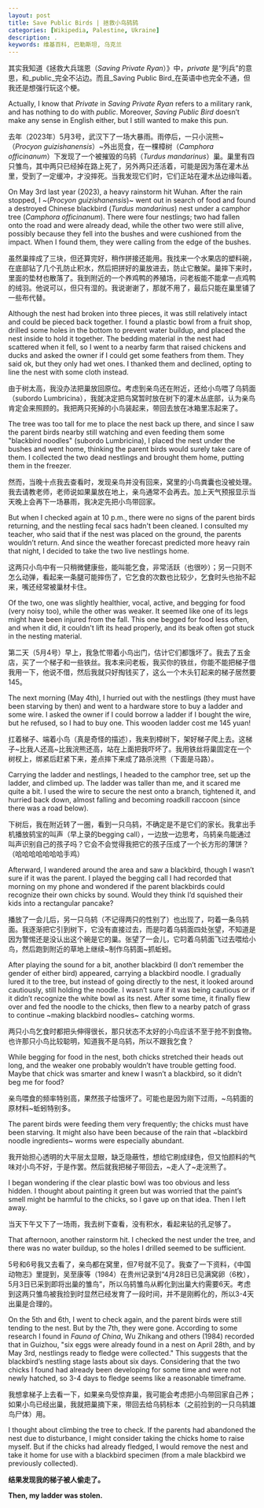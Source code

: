 ```yaml
---
layout: post
title: Save Public Birds | 拯救小鸟鸫鸫
categories: [Wikipedia, Palestine, Ukraine]
description: .
keywords: 维基百科, 巴勒斯坦, 乌克兰
---
```


其实我知道《拯救大兵瑞恩（_Saving Private Ryan_）》中，_private_ 是“列兵”的意思，和_public_完全不沾边。而且_Saving Public Bird_在英语中也完全不通，但我还是想强行玩这个梗。

Actually, I know that _Private_ in _Saving Private Ryan_ refers to a military rank, and has nothing to do with _public_. Moreover, _Saving Public Bird_ doesn’t make any sense in English either, but I still wanted to make this pun.

去年（2023年）5月3号，武汉下了一场大暴雨。雨停后，一只小浣熊~（_Procyon guizishanensis_）~外出觅食，在一棵樟树（_Camphora officinanum_）下发现了一个被摧毁的乌鸫（_Turdus mandarinus_）巢。巢里有四只雏鸟，其中两只已经掉在路上死了，另外两只还活着，可能是因为落在灌木丛里，受到了一定缓冲，才没摔死。当我发现它们时，它们正站在灌木丛边缘叫着。

On May 3rd last year (2023), a heavy rainstorm hit Wuhan. After the rain stopped, I ~(_Procyon guizishanensis_)~ went out in search of food and found a destroyed Chinese blackbird (_Turdus mandarinus_) nest under a camphor tree (_Camphora officinanum_). There were four nestlings; two had fallen onto the road and were already dead, while the other two were still alive, possibly because they fell into the bushes and were cushioned from the impact. When I found them, they were calling from the edge of the bushes.

虽然巢摔成了三块，但还算完好，稍作拼接还能用。我找来一个水果店的塑料碗，在底部钻了几个孔防止积水，然后把拼好的巢放进去，防止它散架。巢摔下来时，里面的垫材也散落了。我到附近的一个养鸡鸭的养殖场，问老板能不能拿一点鸡鸭的绒羽。他说可以，但只有湿的。我说谢谢了，那就不用了，最后只能在巢里铺了一些布代替。

Although the nest had broken into three pieces, it was still relatively intact and could be pieced back together. I found a plastic bowl from a fruit shop, drilled some holes in the bottom to prevent water buildup, and placed the nest inside to hold it together. The bedding material in the nest had scattered when it fell, so I went to a nearby farm that raised chickens and ducks and asked the owner if I could get some feathers from them. They said ok, but they only had wet ones. I thanked them and declined, opting to line the nest with some cloth instead.

由于树太高，我没办法把巢放回原位。考虑到亲鸟还在附近，还给小鸟喂了乌鸫面（subordo Lumbricina），我就决定把鸟窝暂时放在树下的灌木丛底部，认为亲鸟肯定会来照顾的。我把两只死掉的小鸟装起来，带回去放在冰箱里冻起来了。

The tree was too tall for me to place the nest back up there, and since I saw the parent birds nearby still watching and even feeding them some "blackbird noodles" (subordo Lumbricina), I placed the nest under the bushes and went home, thinking the parent birds would surely take care of them. I collected the two dead nestlings and brought them home, putting them in the freezer.

然而，当晚十点我去查看时，发现亲鸟并没有回来，窝里的小鸟粪囊也没被处理。我去请教老师，老师说如果巢放在地上，亲鸟通常不会再去。加上天气预报显示当天晚上会再下一场暴雨，我决定先把小鸟带回家。

But when I checked again at 10 p.m., there were no signs of the parent birds returning, and the nestling fecal sacs hadn't been cleaned. I consulted my teacher, who said that if the nest was placed on the ground, the parents wouldn’t return. And since the weather forecast predicted more heavy rain that night, I decided to take the two live nestlings home.

这两只小鸟中有一只稍微健康些，能叫能乞食，非常活跃（也很吵）；另一只则不怎么动弹，看起来一条腿可能摔伤了，它乞食的次数也比较少，乞食时头也抬不起来，嘴还经常被巢材卡住。

Of the two, one was slightly healthier, vocal, active, and begging for food (very noisy too), while the other was weaker. It seemed like one of its legs might have been injured from the fall. This one begged for food less often, and when it did, it couldn't lift its head properly, and its beak often got stuck in the nesting material.

第二天（5月4号）早上，我急忙带着小鸟出门，估计它们都饿坏了。我去了五金店，买了一个梯子和一些铁丝。我本来问老板，我买你的铁丝，你能不能把梯子借我用一下，他说不借，然后我就只好掏钱买了，这么一个木头钉起来的梯子居然要145。

The next morning (May 4th), I hurried out with the nestlings (they must have been starving by then) and went to a hardware store to buy a ladder and some wire. I asked the owner if I could borrow a ladder if I bought the wire, but he refused, so I had to buy one. This wooden ladder cost me 145 yuan!

扛着梯子、端着小鸟（真是奇怪的描述），我来到樟树下，架好梯子爬上去。这梯子~比我人还高~比我浣熊还高，站在上面把我吓坏了。我用铁丝将巢固定在一个树杈上，绑紧后赶紧下来，差点摔下来成了路杀浣熊（下面是马路）。

Carrying the ladder and nestlings, I headed to the camphor tree, set up the ladder, and climbed up. The ladder was taller than me, and it scared me quite a bit. I used the wire to secure the nest onto a branch, tightened it, and hurried back down, almost falling and becoming roadkill raccoon (since there was a road below).

下树后，我在附近转了一圈，看到一只乌鸫，不确定是不是它们的家长。我拿出手机播放鸫宝的叫声（早上录的begging call），一边放一边思考，乌鸫亲鸟能通过叫声识别自己的孩子吗？它会不会觉得我把它的孩子压成了一个长方形的薄饼？（哈哈哈哈哈哈哈手鸡）

Afterward, I wandered around the area and saw a blackbird, though I wasn’t sure if it was the parent. I played the begging call I had recorded that morning on my phone and wondered if the parent blackbirds could recognize their own chicks by sound. Would they think I’d squished their kids into a rectangular pancake?

播放了一会儿后，另一只乌鸫（不记得两只的性别了）也出现了，叼着一条乌鸫面。我逐渐把它引到树下，它没有直接过去，而是叼着乌鸫面四处张望，不知道是因为警惕还是没认出这个碗是它的巢。张望了一会儿，它叼着乌鸫面飞过去喂给小鸟，然后跑到附近的草地上继续~制作乌鸫面~抓蚯蚓。

After playing the sound for a bit, another blackbird (I don’t remember the gender of either bird) appeared, carrying a blackbird noodle. I gradually lured it to the tree, but instead of going directly to the nest, it looked around cautiously, still holding the noodle. I wasn’t sure if it was being cautious or if it didn’t recognize the white bowl as its nest. After some time, it finally flew over and fed the noodle to the chicks, then flew to a nearby patch of grass to continue ~making blackbird noodles~ catching worms.

两只小鸟乞食时都把头伸得很长，那只状态不太好的小鸟应该不至于抢不到食物。也许那只小鸟比较聪明，知道我不是乌鸫，所以不跟我乞食？

While begging for food in the nest, both chicks stretched their heads out long, and the weaker one probably wouldn’t have trouble getting food. Maybe that chick was smarter and knew I wasn’t a blackbird, so it didn’t beg me for food?

亲鸟喂食的频率特别高，果然孩子给饿坏了。可能也是因为刚下过雨，~乌鸫面的原材料~蚯蚓特别多。

The parent birds were feeding them very frequently; the chicks must have been starving. It might also have been because of the rain that ~blackbird noodle ingredients~ worms were especially abundant.

我开始担心透明的大平层太显眼，缺乏隐蔽性，想给它刷成绿色，但又怕颜料的气味对小鸟不好，于是作罢。然后就我把梯子带回去，~走人了~走浣熊了。

I began wondering if the clear plastic bowl was too obvious and less hidden. I thought about painting it green but was worried that the paint’s smell might be harmful to the chicks, so I gave up on that idea. Then I left away.

当天下午又下了一场雨，我去树下查看，没有积水，看起来钻的孔足够了。

That afternoon, another rainstorm hit. I checked the nest under the tree, and there was no water buildup, so the holes I drilled seemed to be sufficient.

5号和6号我又去看了，亲鸟都在窝里，但7号就不见了。我查了一下资料，《中国动物志》里提到，吴至康等（1984）在贵州记录到“4月28日已见满窝卵（6枚），5月3日已采到即将出巢的雏鸟”，所以乌鸫雏鸟从孵化到出巢大约需要6天。考虑到这两只雏鸟被我捡到时显然已经发育了一段时间，并不是刚孵化的，所以3-4天出巢是合理的。

On the 5th and 6th, I went to check again, and the parent birds were still tending to the nest. But by the 7th, they were gone. According to some research I found in _Fauna of China_, Wu Zhikang and others (1984) recorded that in Guizhou, "six eggs were already found in a nest on April 28th, and by May 3rd, nestlings ready to fledge were collected." This suggests that the blackbird’s nestling stage lasts about six days. Considering that the two chicks I found had already been developing for some time and were not newly hatched, so 3-4 days to fledge seems like a reasonable timeframe.

我想拿梯子上去看一下，如果亲鸟受惊弃巢，我可能会考虑把小鸟带回家自己养；如果小鸟已经出巢，我就把巢摘下来，带回去给乌鸫标本（之前捡到的一只乌鸫雄鸟尸体）用。

I thought about climbing the tree to check. If the parents had abandoned the nest due to disturbance, I might consider taking the chicks home to raise myself. But if the chicks had already fledged, I would remove the nest and take it home for use with a blackbird specimen (from a male blackbird we previously collected).

**结果发现我的梯子被人偷走了。**

**Then, my ladder was stolen.**
